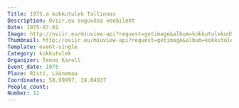 ```yaml
---
Title: 1975.a kokkutulek Tallinnas
Description: Oviir.eu suguvõsa veebileht
Date: 1975-07-01
Image: http://oviir.eu/miuview-api?request=getimage&album=kokkutulekud&item=1975-12.-kokkutulek-karellide-juures.jpg&size=1200&mode=longest
Thumbnail: http://oviir.eu/miuview-api?request=getimage&album=kokkutulekud&item=1975-12.-kokkutulek-karellide-juures.jpg&size=600&mode=square
Template: event-single
Category: kokkutulek
Organizer: Tenno Karell
Event_date: 1975
Place: Risti, Läänemaa
Coordinates: 58.99997, 24.04937
People_count:
Number: 12
---
```

